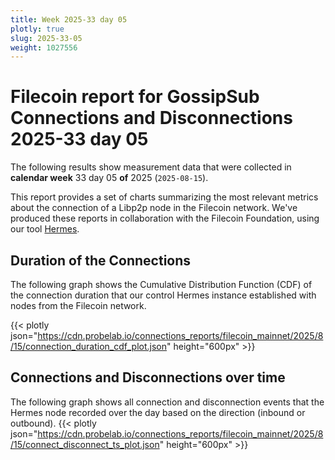 ```yaml
---
title: Week 2025-33 day 05
plotly: true
slug: 2025-33-05
weight: 1027556
---
```


# Filecoin report for GossipSub Connections and Disconnections 2025-33 day 05

The following results show measurement data that were collected in **calendar week** 33  day 05 **of** 
2025 (`2025-08-15`).

This report provides a set of charts summarizing the most relevant metrics about the connection of a Libp2p node in the Filecoin network.
We've produced these reports in collaboration with the Filecoin Foundation, using our tool [Hermes](/tools/hermes/).

## Duration of the Connections
The following graph shows the Cumulative Distribution Function (CDF) of the connection duration that our control Hermes instance established with nodes from the Filecoin network.

{{< plotly json="https://cdn.probelab.io/connections_reports/filecoin_mainnet/2025/8/15/connection_duration_cdf_plot.json" height="600px" >}}

## Connections and Disconnections over time
The following graph shows all connection and disconnection events that the Hermes node recorded over the day based on the direction (inbound or outbound).
{{< plotly json="https://cdn.probelab.io/connections_reports/filecoin_mainnet/2025/8/15/connect_disconnect_ts_plot.json" height="600px" >}}